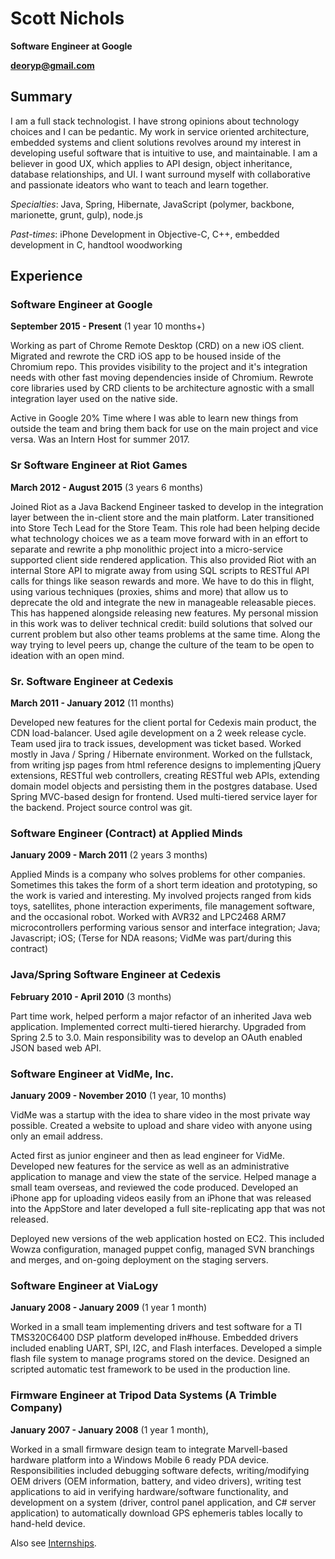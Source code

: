 # Scott Nichols
**Software Engineer at Google**

**deoryp@gmail.com**

## Summary

I am a full stack technologist. I have strong opinions about technology choices and I can be pedantic. My work in service oriented architecture, embedded systems and client solutions revolves around my interest in developing useful software that is intuitive to use, and maintainable. I am a believer in good UX, which applies to API design, object inheritance, database relationships, and UI. I want surround myself with collaborative and passionate ideators who want to teach and learn together.

*Specialties*: Java, Spring, Hibernate, JavaScript (polymer, backbone, marionette, grunt, gulp), node.js

*Past-times*: iPhone Development in Objective-C, C++, embedded development in C, handtool woodworking

## Experience

### Software Engineer at Google
**September 2015 - Present** (1 year 10 months+)

Working as part of Chrome Remote Desktop (CRD) on a new iOS client. Migrated and rewrote the CRD
iOS app to be housed inside of the Chromium repo. This provides visibility to the project and
it's integration needs with other fast moving dependencies inside of Chromium. Rewrote core
libraries used by CRD clients to be architecture agnostic with a small integration layer used
on the native side.

Active in Google 20% Time where I was able to learn new things from outside the team and bring
them back for use on the main project and vice versa. Was an Intern Host for summer 2017.


### Sr Software Engineer at Riot Games
**March 2012 - August 2015** (3 years 6 months)

Joined Riot as a Java Backend Engineer tasked to develop in the integration layer between the
in-client store and the main platform. Later transitioned into Store Tech Lead for the Store
Team. This role had been helping decide what technology choices we as a team move forward with
in an effort to separate and rewrite a php monolithic project into a micro-service supported
client side rendered application. This also provided Riot with an internal Store API to migrate
away from using SQL scripts to RESTful API calls for things like season rewards and more. We
have to do this in flight, using various techniques (proxies, shims and more) that allow us to
deprecate the old and integrate the new in manageable releasable pieces. This has happened
alongside releasing new features. My personal mission in this work was to deliver technical
credit: build solutions that solved our current problem but also other teams problems at the
same time. Along the way trying to level peers up, change the culture of the team to be open to
ideation with an open mind.


### Sr. Software Engineer at Cedexis
**March 2011 - January 2012** (11 months)

Developed new features for the client portal for Cedexis main product, the CDN load-balancer.
Used agile development on a 2 week release cycle. Team used jira to track issues, development
was ticket based. Worked mostly in Java / Spring / Hibernate environment. Worked on the
fullstack, from writing jsp pages from html reference designs to implementing jQuery
extensions, RESTful web controllers, creating RESTful web APIs, extending domain model objects
and persisting them in the postgres database. Used Spring MVC-based design for frontend. Used
multi-tiered service layer for the backend. Project source control was git.


### Software Engineer (Contract) at Applied Minds
**January 2009 - March 2011** (2 years 3 months)

Applied Minds is a company who solves problems for other companies. Sometimes this takes the
form of a short term ideation and prototyping, so the work is varied and interesting. My
involved projects ranged from kids toys, satellites, phone interaction experiments, file
management software, and the occasional robot. Worked with AVR32 and LPC2468 ARM7
microcontrollers performing various sensor and interface integration; Java; Javascript; iOS;
(Terse for NDA reasons; VidMe was part/during this contract)


### Java/Spring Software Engineer at Cedexis
**February 2010 - April 2010** (3 months)

Part time work, helped perform a major refactor of an inherited Java web application.
Implemented correct multi-tiered hierarchy. Upgraded from Spring 2.5 to 3.0. Main responsibility
was to develop an OAuth enabled JSON based web API.


### Software Engineer at VidMe, Inc.
**January 2009 - November 2010** (1 year, 10 months)

VidMe was a startup with the idea to share video in the most private way possible. Created a
website to upload and share video with anyone using only an email address.

Acted first as junior engineer and then as lead engineer for VidMe. Developed new features for
the service as well as an administrative application to manage and view the state of the
service. Helped manage a small team overseas, and reviewed the code produced. Developed an
iPhone app for uploading videos easily from an iPhone that was released into the AppStore and
later developed a full site-replicating app that was not released.

Deployed new versions of the web application hosted on EC2. This included Wowza configuration,
managed puppet config, managed SVN branchings and merges, and on-going deployment on the staging
servers.


### Software Engineer at ViaLogy
**January 2008 - January 2009** (1 year 1 month)

Worked in a small team implementing drivers and test software for a TI TMS320C6400 DSP platform
developed in#house. Embedded drivers included enabling UART, SPI, I2C, and Flash interfaces.
Developed a simple flash file system to manage programs stored on the device. Designed an
scripted automatic test framework to be used in the production line.


### Firmware Engineer at Tripod Data Systems (A Trimble Company)
**January 2007 - January 2008** (1 year 1 month),

Worked in a small firmware design team to integrate Marvell-based hardware platform into a
Windows Mobile 6 ready PDA device. Responsibilities included debugging software defects,
writing/modifying OEM drivers (OEM information, battery, and video drivers), writing test
applications to aid in verifying hardware/software functionality, and development on a system
(driver, control panel application, and C# server application) to automatically download GPS
ephemeris tables locally to hand-held device.


Also see [Internships](Internships.md).
